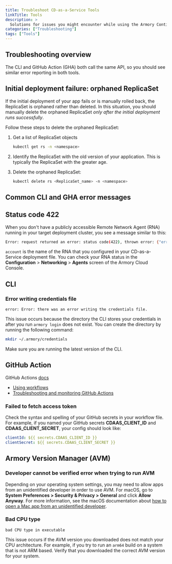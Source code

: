 ```yaml
---
title: Troubleshoot CD-as-a-Service Tools
linkTitle: Tools
description: >
  Solutions for issues you might encounter while using the Armory Continuous Deployment-as-a-Service AVM, CLI, or GitHub Action.
categories: ["Troubleshooting"]
tags: ["Tools"]
---
```


## Troubleshooting overview

The CLI and GitHub Action (GHA) both call the same API, so you should see similar error reporting in both tools.

## Initial deployment failure: orphaned ReplicaSet

If the initial deployment of your app fails or is manually rolled back, the ReplicaSet is orphaned rather than deleted. In this situation, you should manually delete the orphaned ReplicaSet _only after the initial deployment runs successfully_.

Follow these steps to delete the orphaned ReplicaSet:

1. Get a list of ReplicaSet objects

   ```bash
   kubectl get rs -n <namespace>
   ```

1. Identify the ReplicaSet with the old version of your application. This is typically the ReplicaSet with the greater age.
1. Delete the orphaned ReplicaSet:

   ```bash
   kubectl delete rs <ReplicaSet_name> -n <namespace>
   ```

## Common CLI and GHA error messages

## Status code 422

When you don't have a publicly accessible Remote Network Agent (RNA) running in your target deployment cluster, you see a message similar to this:

```bash
Error: request returned an error: status code(422), thrown error: {"error_id":"c0b7c916-e28f-4f65-b29f-7343c899c168","errors":[{"message":"account 'aimeeu-local' does not exist","code":"42"}]}
```

`account` is the name of the RNA that you configured in your CD-as-a-Service deployment file. You can check your RNA status in the **Configuration** > **Networking** > **Agents** screen of the Armory Cloud Console.


## CLI

### Error writing credentials file

`error: Error: there was an error writing the credentials file. `

This issue occurs because the directory the CLI stores your credentials in after you run `armory login` does not exist. You can create the directory by running the following command:

```bash
mkdir ~/.armory/credentials
```

Make sure you are running the latest version of the CLI.


## GitHub Action

GitHub Actions [docs](https://docs.github.com/en/actions)

  - [Using workflows](https://docs.github.com/en/actions/using-workflows/about-workflows)
  - [Troubleshooting and monitoring GitHub Actions](https://docs.github.com/en/actions/monitoring-and-troubleshooting-workflows/about-monitoring-and-troubleshooting)

### Failed to fetch access token

Check the syntax and spelling of your GitHub secrets in your workflow file. For example, if you named your GitHub secrets **CDAAS_CLIENT_ID** and **CDAAS_CLIENT_SECRET**, your config should look like: 

```yaml
clientId: ${{ secrets.CDAAS_CLIENT_ID }}
clientSecret: ${{ secrets.CDAAS_CLIENT_SECRET }}
```

## Armory Version Manager (AVM)

### Developer cannot be verified error when trying to run AVM

Depending on your operating system settings, you may need to allow apps from an unidentified developer in order to use AVM. For macOS, go to **System Preferences > Security & Privacy > General** and click **Allow Anyway**. For more information, see the macOS documentation about [how to open a Mac app from an unidentified developer](https://support.apple.com/guide/mac-help/open-a-mac-app-from-an-unidentified-developer-mh40616/mac).

### Bad CPU type

`bad CPU type in executable`

This issue occurs if the AVM version you downloaded does not match your CPU architecture. For example, if you try to run an `arm64` build on a system that is not ARM based. Verify that you downloaded the correct AVM version for your system.